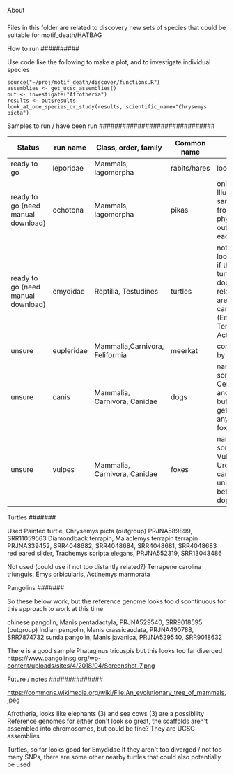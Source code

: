 About
#####
Files in this folder are related to discovery new sets of species that could be suitable for motif_death/HATBAG

How to run
##########

Use code like the following to make a plot, and to investigate individual species
```
source("~/proj/motif_death/discover/functions.R")
assemblies <- get_ucsc_assemblies()
out <- investigate("Afrotheria")
results <- out$results
look_at_one_species_or_study(results, scientific_name="Chrysemys picta")
```

Samples to run / have been run
##############################

|Status|run name|Class, order, family|Common name|Notes|
|---|---|---|---|---|
|ready to go|leporidae | Mammals, lagomorpha | rabits/hares|looks great|
|ready to go (need manual download)|ochotona | Mammals, lagomorpha | pikas|only using Illumina data. samples are from two phyla, use as outgroups to each other|
|ready to go (need manual download)| emydidae | Reptilia, Testudines | turtles | nothing else looked good. if these turtles aren't doo distantly related, there are more than can be added (Emys, Terrapene, Actinemys)|
|unsure|eupleridae|Mammalia,Carnivora, Feliformia| meerkat |config made by Jhamat?|
|unsure|canis|Mammalia, Carnivora, Canidae| dogs | name should somehow be Cerdocyonina and Canina, but cannot get unique any better vs foxes|
|unsure|vulpes|Mammalia, Carnivora, Canidae | foxes | name should somehow be Vulpini and Urocyon, but cannot get unique any better vs dogs|


Turtles
#######

Used
Painted turtle, Chrysemys picta (outgroup) PRJNA589899, SRR11059563
Diamondback terrapin, Malaclemys terrapin terrapin PRJNA339452, SRR4048682, SRR4048684, SRR4048681, SRR4048683
red eared slider, Trachemys scripta elegans, PRJNA552319, SRR13043486

Not used (could use if not too distantly related?)
Terrapene carolina triunguis, Emys orbicularis, Actinemys marmorata


Pangolins
#######

So these below work, but the reference genome looks too discontinuous for this approach to work at this time


chinese pangolin, Manis pentadactyla, PRJNA529540, SRR9018595 (outgroup)
Indian pangolin, Manis crassicaudata, PRJNA490788, SRR7874732
sunda pangolin, Manis javanica, PRJNA529540, SRR9018632

There is a good sample Phataginus tricuspis but this looks too far diverged
https://www.pangolinsg.org/wp-content/uploads/sites/4/2018/04/Screenshot-7.png




Future / notes
##############


https://commons.wikimedia.org/wiki/File:An_evolutionary_tree_of_mammals.jpeg

Afrotheria, looks like elephants (3) and sea cows (3) are a possibility
Reference genomes for either don't look so great, the scaffolds aren't assembled into chromosomes, but could be fine? They are UCSC assemblies


Turtles, so far looks good for Emydidae
If they aren't too diverged / not too many SNPs, there are some other nearby turtles that could also potentially be used
